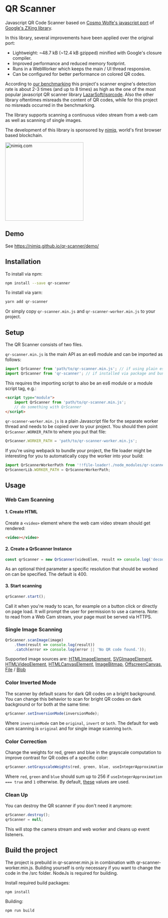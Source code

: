 # QR Scanner

Javascript QR Code Scanner based on [Cosmo Wolfe's javascript port](https://github.com/cozmo/jsqr) of [Google's ZXing library](https://github.com/zxing/zxing).

In this library, several improvements have been applied over the original port:

- Lightweight: ~48.7 kB (~12.4 kB gzipped) minified with Google's closure compiler.
- Improved performance and reduced memory footprint.
- Runs in a WebWorker which keeps the main / UI thread responsive.
- Can be configured for better performance on colored QR codes.

According to [our benchmarking](https://github.com/danimoh/qr-scanner-benchmark) this project's scanner engine's detection rate is about 2-3 times (and up to 8 times) as high as the one of the most popular javascript QR scanner library [LazarSoft/jsqrcode](https://github.com/LazarSoft/jsqrcode). Also the other library oftentimes misreads the content of QR codes, while for this project no misreads occurred in the benchmarking.

The library supports scanning a continuous video stream from a web cam as well as scanning of single images.

The development of this library is sponsored by [nimiq](https://www.nimiq.com), world's first browser based blockchain.

[<img src="https://nimiq.github.io/qr-scanner/nimiq_logo_rgb_horizontal.svg" alt="nimiq.com" width="250">](https://nimiq.com)


## Demo
See https://nimiq.github.io/qr-scanner/demo/

## Installation

To install via npm:
```bash
npm install --save qr-scanner
```
To install via yarn:
```bash
yarn add qr-scanner
```
Or simply copy `qr-scanner.min.js` and `qr-scanner-worker.min.js` to your project.

## Setup

The QR Scanner consists of two files.

`qr-scanner.min.js` is the main API as an es6 module and can be imported as follows:
```js
import QrScanner from 'path/to/qr-scanner.min.js'; // if using plain es6 import
import QrScanner from 'qr-scanner'; // if installed via package and bundling with webpack or rollup
```
This requires the importing script to also be an es6 module or a module script tag, e.g.:
```html
<script type="module">
    import QrScanner from 'path/to/qr-scanner.min.js';
    // do something with QrScanner
</script>
```

`qr-scanner-worker.min.js` is a plain Javascript file for the separate worker thread and needs to be copied over to your project. You should then point `QrScanner.WORKER_PATH` to where you put that file:
```js
QrScanner.WORKER_PATH = 'path/to/qr-scanner-worker.min.js';
```

If you're using webpack to bundle your project, the file loader might be interesting for you to automatically copy the worker into your build:
```js
import QrScannerWorkerPath from '!!file-loader!./node_modules/qr-scanner/qr-scanner-worker.min.js';
QrScannerLib.WORKER_PATH = QrScannerWorkerPath;
```

## Usage

### Web Cam Scanning

#### 1. Create HTML
Create a `<video>` element where the web cam video stream should get rendered: 
```html
<video></video>
```

#### 2. Create a QrScanner Instance
```js
const qrScanner = new QrScanner(videoElem, result => console.log('decoded qr code:', result));
```
As an optional third parameter a specific resolution that should be worked on can be specified. The default is 400.

#### 3. Start scanning
```js
qrScanner.start();
```

Call it when you're ready to scan, for example on a button click or directly on page load.
It will prompt the user for permission to use a camera.
Note: to read from a Web Cam stream, your page must be served via HTTPS.


### Single Image Scanning

```js
QrScanner.scanImage(image)
    .then(result => console.log(result))
    .catch(error => console.log(error || 'No QR code found.'));
```
Supported image sources are:
[HTMLImageElement](https://developer.mozilla.org/en-US/docs/Web/API/HTMLImageElement),
[SVGImageElement](https://developer.mozilla.org/en-US/docs/Web/API/SVGImageElement),
[HTMLVideoElement](https://developer.mozilla.org/en-US/docs/Web/API/HTMLVideoElement),
[HTMLCanvasElement](https://developer.mozilla.org/en-US/docs/Web/API/HTMLCanvasElement),
[ImageBitmap](https://developer.mozilla.org/en-US/docs/Web/API/ImageBitmap),
[OffscreenCanvas](https://developer.mozilla.org/en-US/docs/Web/API/OffscreenCanvas),
[File](https://developer.mozilla.org/en-US/docs/Web/API/File) / [Blob](https://developer.mozilla.org/en-US/docs/Web/API/Blob)


### Color Inverted Mode
The scanner by default scans for dark QR codes on a bright background. You can change this behavior to scan for bright QR codes on dark background or for both at the same time:
```js
qrScanner.setInversionMode(inversionMode);
```
Where `inversionMode` can be `original`, `invert` or `both`.
The default for web cam scanning is `original` and for single image scanning `both`.

### Color Correction
Change the weights for red, green and blue in the grayscale computation to improve contrast for QR codes of a
specific color:

```js
qrScanner.setGrayscaleWeights(red, green, blue, useIntegerApproximation = true);
```
Where `red`, `green` and `blue` should sum up to 256 if `useIntegerApproximation === true` and `1` otherwise. By default, [these](https://en.wikipedia.org/wiki/YUV#Full_swing_for_BT.601) values are used.

### Clean Up

You can destroy the QR scanner if you don't need it anymore:
```js
qrScanner.destroy();
qrScanner = null;
```
This will stop the camera stream and web worker and cleans up event listeners.

## Build the project
The project is prebuild in qr-scanner.min.js in combination with qr-scanner-worker.min.js. Building yourself is only necessary if you want to change the code in
the /src folder. NodeJs is required for building.

Install required build packages:
```batch
npm install
```

Building:
```batch
npm run build
```
